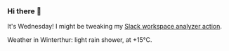### Hi there :wave:

It's Wednesday! I might be tweaking my [Slack workspace analyzer action](https://github.com/bewuethr/slack-analyzer).

Weather in Winterthur: light rain shower, at +15°C.
